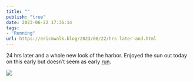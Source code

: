 ```yaml
---
title: ""
publish: "true"
date: 2023-06-22 17:36:14
tags:
- "Running"
url: https://ericmwalk.blog/2023/06/22/hrs-later-and.html
---
```

24 hrs later and a whole new look of the harbor. Enjoyed the sun out today on this early but doesn’t seem as early [run](https://strava.com/activities/9313054423).

![](https://ericmwalk.blog/uploads/2023/47dfc05a7a.jpg)